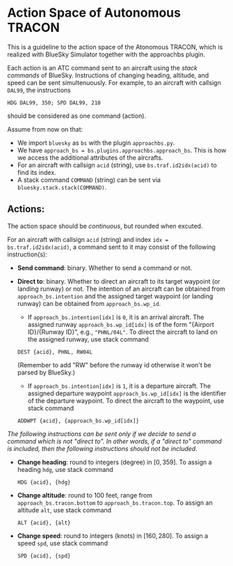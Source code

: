 # Action Space of Autonomous TRACON

This is a guideline to the action space of the Atonomous TRACON, which is realized with BlueSky Simulator together with the approachbs plugin.

Each action is an ATC command sent to an aircraft using the *stack commands* of BlueSky. Instructions of changing heading, altitude, and speed can be sent simultenuously. For example, to an aircraft with callsign `DAL99`, the instructions  
```
HDG DAL99, 350; SPD DAL99, 210
```
should be considered as one command (action).

Assume from now on that:
* We import `bluesky` as `bs` with the plugin `approachbs.py`.
* We have `approach_bs = bs.plugins.approachbs.approach_bs`. This is how we access the additional attributes of the aircrafts.
* For an aircraft with callsign `acid` (string), use `bs.traf.id2idx(acid)` to find its index.
* A stack command `COMMAND` (string) can be sent via `bluesky.stack.stack(COMMAND)`.  

## Actions:

The action space should be *continuous*, but rounded when excuted.

For an aircraft with callsign `acid` (string) and index `idx = bs.traf.id2idx(acid)`, a command sent to it may consist of the following instruction(s):

* **Send command**: binary. Whether to send a command or not.

* **Direct to**: binary. Whether to direct an aircraft to its target waypoint (or landing runway) or not. The intention of an aircraft can be obtained from `approach_bs.intention` and the assigned target waypoint (or landing runway) can be obtained from `approach_bs.wp_id`.
    * If `approach_bs.intention[idx]` is `0`, it is an arrival aircraft. The assigned runway `approach_bs.wp_id[idx]` is of the form "{Airport ID}/{Runway ID}", e.g., `"PHNL/04L"`. To direct the aircraft to land on the assigned runway, use stack command
    ```
    DEST {acid}, PHNL, RW04L
    ```
    (Remember to add "RW" before the runway id otherwise it won't be parsed by BlueSky.)  
    * If `approach_bs.intention[idx]` is `1`, it is a departure aircraft. The assigned departure waypoint `approach_bs.wp_id[idx]` is the identifier of the departure waypoint. To direct the aircraft to the waypoint, use stack command
    ```
    ADDWPT {acid}, {approach_bs.wp_id[idx]}
    ``` 

*The following instructions can be sent only if we decide to send a command which is not "direct to". In other words, if a "direct to" command is included, then the following instructions should not be included.*

* **Change heading**: round to integers (degree) in $[0,359]$. To assign a heading `hdg`, use stack command
    ```
    HDG {acid}, {hdg}
    ```

* **Change altitude**: round to $100$ feet, range from `approach_bs.tracon.bottom` to `approach_bs.tracon.top`. To assign an altitude `alt`, use stack command
    ```
    ALT {acid}, {alt}
    ```

* **Change speed**: round to integers (knots) in $[160, 280]$. To assign a speed `spd`, use stack command
    ```
    SPD {acid}, {spd}
    ```




